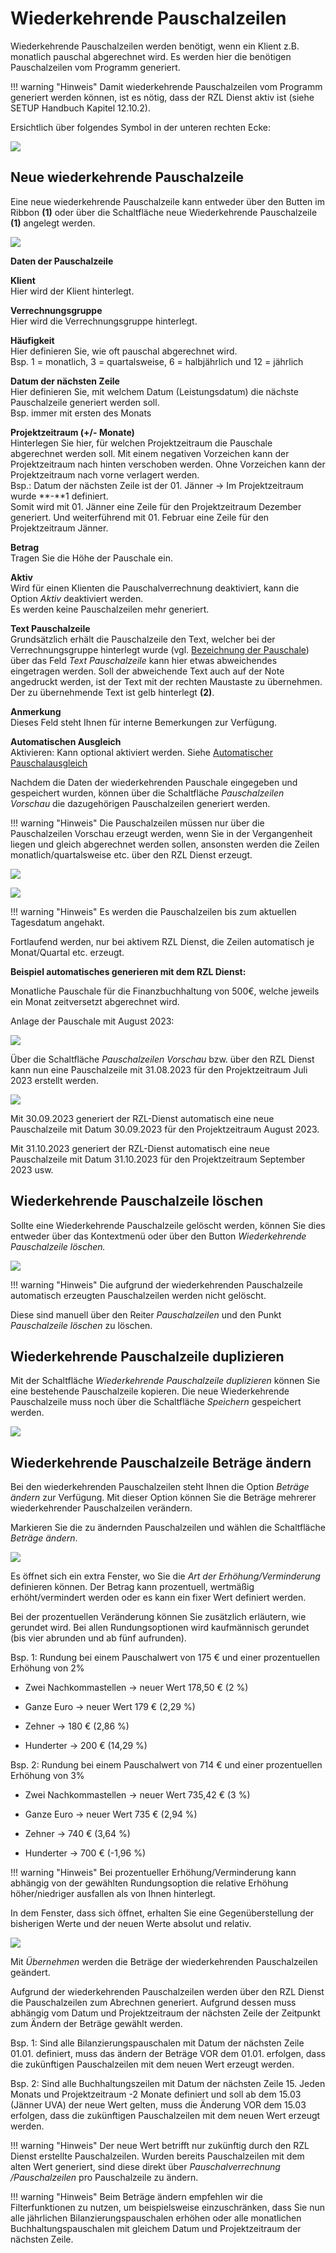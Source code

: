 # Wiederkehrende Pauschalzeilen

Wiederkehrende Pauschalzeilen werden benötigt, wenn ein Klient z.B.
monatlich pauschal abgerechnet wird. Es werden hier die benötigen
Pauschalzeilen vom Programm generiert.

!!! warning "Hinweis"
    Damit wiederkehrende Pauschalzeilen vom Programm generiert werden
    können, ist es nötig, dass der RZL Dienst aktiv ist (siehe SETUP
    Handbuch Kapitel 12.10.2).

Ersichtlich über folgendes Symbol in der unteren rechten Ecke:


![](<img/image251.png>)

## Neue wiederkehrende Pauschalzeile

Eine neue wiederkehrende Pauschalzeile kann entweder über den Butten im
Ribbon **(1)** oder über die Schaltfläche neue Wiederkehrende
Pauschalzeile **(1)** angelegt werden.


![](<img/image266.png>)

**Daten der Pauschalzeile**

**Klient**  
Hier wird der Klient hinterlegt.

**Verrechnungsgruppe**  
Hier wird die Verrechnungsgruppe hinterlegt.

**Häufigkeit**  
Hier definieren Sie, wie oft pauschal abgerechnet wird.  
Bsp. 1 = monatlich, 3 = quartalsweise, 6 = halbjährlich und 12 =
jährlich

**Datum der nächsten Zeile**  
Hier definieren Sie, mit welchem Datum
(Leistungsdatum) die nächste Pauschalzeile generiert werden soll.  
Bsp. immer mit ersten des Monats

**Projektzeitraum (+/- Monate)**  
Hinterlegen Sie hier, für welchen
Projektzeitraum die Pauschale abgerechnet werden soll. Mit einem
negativen Vorzeichen kann der Projektzeitraum nach hinten verschoben
werden. Ohne Vorzeichen kann der Projektzeitraum nach vorne verlagert
werden.  
Bsp.: Datum der nächsten Zeile ist der 01. Jänner -&gt; Im
Projektzeitraum wurde **-**1 definiert.  
Somit wird mit 01. Jänner eine Zeile für den Projektzeitraum Dezember
generiert. Und weiterführend mit 01. Februar eine Zeile für den
Projektzeitraum Jänner.

**Betrag**  
Tragen Sie die Höhe der Pauschale ein.

**Aktiv**  
Wird für einen Klienten die Pauschalverrechnung deaktiviert,
kann die Option *Aktiv* deaktiviert werden.  
Es werden keine Pauschalzeilen mehr generiert.

**Text Pauschalzeile**  
Grundsätzlich erhält die Pauschalzeile den Text,
welcher bei der Verrechnungsgruppe hinterlegt wurde (vgl. [Bezeichnung der Pauschale](/HONNext/Pauschalverrechnung/Bezeichnung%20der%20Pauschale)) über das Feld *Text
Pauschalzeile* kann hier etwas abweichendes eingetragen werden. Soll
der abweichende Text auch auf der Note angedruckt werden, ist der Text
mit der rechten Maustaste zu übernehmen. Der zu übernehmende Text ist
gelb hinterlegt **(2)**.

**Anmerkung**  
Dieses Feld steht Ihnen für interne Bemerkungen zur
Verfügung.

**Automatischen Ausgleich**    
Aktivieren: Kann optional aktiviert werden. Siehe [Automatischer Pauschalausgleich](/HONNext/Pauschalverrechnung/Pauschalausgleich/#automatischer-pauschalausgleich)


Nachdem die Daten der wiederkehrenden Pauschale eingegeben und
gespeichert wurden, können über die Schaltfläche *Pauschalzeilen
Vorschau* die dazugehörigen Pauschalzeilen generiert werden.

!!! warning "Hinweis"
    Die Pauschalzeilen müssen nur über die Pauschalzeilen Vorschau erzeugt
    werden, wenn Sie in der Vergangenheit liegen und gleich abgerechnet
    werden sollen, ansonsten werden die Zeilen monatlich/quartalsweise etc.
    über den RZL Dienst erzeugt.



![](<img/image267.png>)



![](<img/image268.png>)

!!! warning "Hinweis"
    Es werden die Pauschalzeilen bis zum aktuellen Tagesdatum angehakt.

Fortlaufend werden, nur bei aktivem RZL Dienst, die Zeilen automatisch
je Monat/Quartal etc. erzeugt.

**Beispiel automatisches generieren mit dem RZL Dienst:**

Monatliche Pauschale für die Finanzbuchhaltung von 500€, welche jeweils
ein Monat zeitversetzt abgerechnet wird.

Anlage der Pauschale mit August 2023:

![](<img/image269.png>)

Über die Schaltfläche *Pauschalzeilen Vorschau* bzw. über den RZL Dienst
kann nun eine Pauschalzeile mit 31.08.2023 für den Projektzeitraum Juli
2023 erstellt werden.

![](<img/image270.png>)

Mit 30.09.2023 generiert der RZL-Dienst automatisch eine neue
Pauschalzeile mit Datum 30.09.2023 für den Projektzeitraum August 2023.

Mit 31.10.2023 generiert der RZL-Dienst automatisch eine neue
Pauschalzeile mit Datum 31.10.2023 für den Projektzeitraum September
2023 usw.

## Wiederkehrende Pauschalzeile löschen

Sollte eine Wiederkehrende Pauschalzeile gelöscht werden, können Sie
dies entweder über das Kontextmenü oder über den Button *Wiederkehrende
Pauschalzeile löschen.*


![](<img/image271.png>)

!!! warning "Hinweis"
    Die aufgrund der wiederkehrenden Pauschalzeile automatisch erzeugten
    Pauschalzeilen werden nicht gelöscht.

Diese sind manuell über den Reiter *Pauschalzeilen* und den Punkt
*Pauschalzeile löschen* zu löschen.

## Wiederkehrende Pauschalzeile duplizieren

Mit der Schaltfläche *Wiederkehrende Pauschalzeile duplizieren* können
Sie eine bestehende Pauschalzeile kopieren. Die neue Wiederkehrende
Pauschalzeile muss noch über die Schaltfläche *Speichern* gespeichert
werden.


![](<img/image272.png>)

## Wiederkehrende Pauschalzeile Beträge ändern

Bei den wiederkehrenden Pauschalzeilen steht Ihnen die Option *Beträge
ändern* zur Verfügung. Mit dieser Option können Sie die Beträge mehrerer
wiederkehrender Pauschalzeilen verändern.

Markieren Sie die zu ändernden Pauschalzeilen und wählen die
Schaltfläche *Beträge ändern*.


![](<img/image273.png>)

Es öffnet sich ein extra Fenster, wo Sie die *Art der
Erhöhung/Verminderung* definieren können. Der Betrag kann prozentuell,
wertmäßig erhöht/vermindert werden oder es kann ein fixer Wert definiert
werden.

Bei der prozentuellen Veränderung können Sie zusätzlich erläutern, wie
gerundet wird. Bei allen Rundungsoptionen wird kaufmännisch gerundet
(bis vier abrunden und ab fünf aufrunden).

Bsp. 1: Rundung bei einem Pauschalwert von 175 € und einer prozentuellen
Erhöhung von 2%

-   Zwei Nachkommastellen -&gt; neuer Wert 178,50 € (2 %)

-   Ganze Euro -&gt; neuer Wert 179 € (2,29 %)

-   Zehner -&gt; 180 € (2,86 %)

-   Hunderter -&gt; 200 € (14,29 %)

Bsp. 2: Rundung bei einem Pauschalwert von 714 € und einer prozentuellen
Erhöhung von 3%

-   Zwei Nachkommastellen -&gt; neuer Wert 735,42 € (3 %)

-   Ganze Euro -&gt; neuer Wert 735 € (2,94 %)

-   Zehner -&gt; 740 € (3,64 %)

-   Hunderter -&gt; 700 € (-1,96 %)

!!! warning "Hinweis"
    Bei prozentueller Erhöhung/Verminderung kann abhängig von der gewählten
    Rundungsoption die relative Erhöhung höher/niedriger ausfallen als von
    Ihnen hinterlegt.

In dem Fenster, dass sich öffnet, erhalten Sie eine Gegenüberstellung
der bisherigen Werte und der neuen Werte absolut und relativ.


![](<img/image274.png>)

Mit *Übernehmen* werden die Beträge der wiederkehrenden Pauschalzeilen
geändert.

Aufgrund der wiederkehrenden Pauschalzeilen werden über den RZL Dienst
die Pauschalzeilen zum Abrechnen generiert. Aufgrund dessen muss
abhängig vom Datum und Projektzeitraum der nächsten Zeile der Zeitpunkt
zum Ändern der Beträge gewählt werden.

Bsp. 1: Sind alle Bilanzierungspauschalen mit Datum der nächsten Zeile
01.01. definiert, muss das ändern der Beträge VOR dem 01.01. erfolgen,
dass die zukünftigen Pauschalzeilen mit dem neuen Wert erzeugt werden.

Bsp. 2: Sind alle Buchhaltungszeilen mit Datum der nächsten Zeile 15.
Jeden Monats und Projektzeitraum -2 Monate definiert und soll ab dem
15.03 (Jänner UVA) der neue Wert gelten, muss die Änderung VOR dem 15.03
erfolgen, dass die zukünftigen Pauschalzeilen mit dem neuen Wert erzeugt
werden.

!!! warning "Hinweis"
    Der neue Wert betrifft nur zukünftig durch den RZL Dienst erstellte
    Pauschalzeilen. Wurden bereits Pauschalzeilen mit dem alten Wert
    generiert, sind diese direkt über *Pauschalverrechnung /Pauschalzeilen*
    pro Pauschalzeile zu ändern.

!!! warning "Hinweis"
    Beim Beträge ändern empfehlen wir die Filterfunktionen zu nutzen, um
    beispielsweise einzuschränken, dass Sie nun alle jährlichen
    Bilanzierungspauschalen erhöhen oder alle monatlichen
    Buchhaltungspauschalen mit gleichem Datum und Projektzeitraum der
    nächsten Zeile.